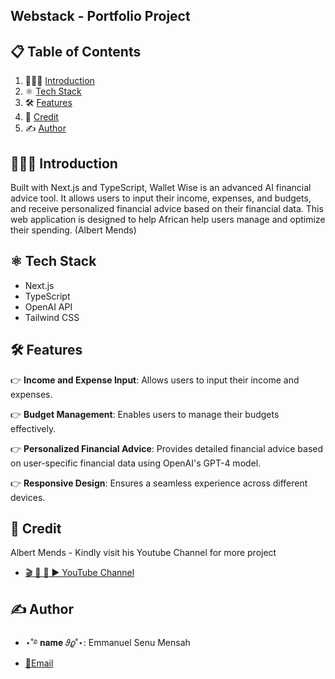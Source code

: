 ## Webstack - Portfolio Project

## 📋 <a name="table">Table of Contents</a>

1. 👩🏻‍💻 [Introduction](#introduction)
2. ⚛ [Tech Stack](#tech-stack)
2. 🛠️ [Features](#features)
3. 🤝 [Credit](#credit)
4. ✍ [Author](#author)

## <a name="introduction">👩🏻‍💻 Introduction</a>

Built with Next.js and TypeScript, Wallet Wise is an advanced AI financial advice tool. It allows users to input their income, expenses, and budgets, and receive personalized financial advice based on their financial data. This web application is designed to help African  help users manage and optimize their spending. (Albert Mends)

## <a name="tech-stack">⚛ Tech Stack</a>

- Next.js
- TypeScript
- OpenAI API
- Tailwind CSS

## <a name="features">🛠️ Features</a>

👉 **Income and Expense Input**: Allows users to input their income and expenses.

👉 **Budget Management**: Enables users to manage their budgets effectively.

👉 **Personalized Financial Advice**: Provides detailed financial advice based on user-specific financial data using OpenAI's GPT-4 model.

👉 **Responsive Design**: Ensures a seamless experience across different devices.

## <a name="credit">🤝 Credit</a>
Albert Mends - Kindly visit his Youtube Channel for more project
- [ 🎬 🎥 🔴 ▶ YouTube Channel](https://www.youtube.com/@albertmends)

## <a name="author">✍ Author</a>
- ⋆˚࿔ 𝐧𝐚𝐦𝐞 𝜗𝜚˚⋆: Emmanuel Senu Mensah
- [📨Email](senu.e30@gmail.com)

